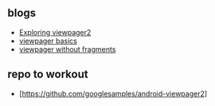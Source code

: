 ## blogs

* [Exploring viewpager2](https://medium.com/google-developer-experts/exploring-the-view-pager-2-86dbce06ff71)
* [viewpager basics](https://guides.codepath.com/android/viewpager-with-fragmentpageradapter)
* [viewpager without fragments](https://medium.com/@cdmunoz/the-easiest-way-to-work-with-viewpager-and-without-fragments-c62ec3e8b9f3)

## repo to workout

* [https://github.com/googlesamples/android-viewpager2]
